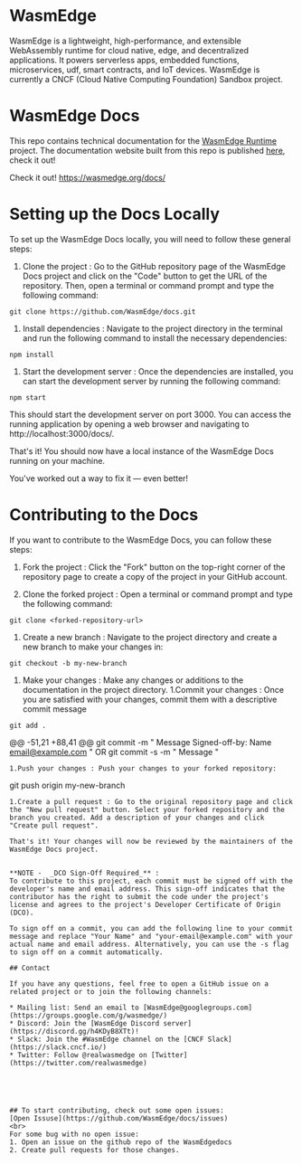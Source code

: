 # WasmEdge

WasmEdge is a lightweight, high-performance, and extensible WebAssembly runtime for cloud native, edge, and decentralized applications. It powers serverless apps, embedded functions, microservices, udf, smart contracts, and IoT devices. WasmEdge is currently a CNCF (Cloud Native Computing Foundation) Sandbox project.

# WasmEdge Docs

This repo contains technical documentation for the [WasmEdge Runtime](https://github.com/WasmEdge/WasmEdge) project. The documentation website built from this repo is published [here](https://wasmedge.org/docs/), check it out!

Check it out!
https://wasmedge.org/docs/

# Setting up the Docs Locally

To set up the WasmEdge Docs locally, you will need to follow these general steps:

1. Clone the project : Go to the GitHub repository page of the WasmEdge Docs project and click on the "Code" button to get the URL of the repository. Then, open a terminal or command prompt and type the following command:
```
git clone https://github.com/WasmEdge/docs.git
```

1. Install dependencies : Navigate to the project directory in the terminal and run the following command to install the necessary dependencies:
```
npm install
```
1. Start the development server : Once the dependencies are installed, you can start the development server by running the following command:
```
npm start
```

This should start the development server on port 3000. You can access the running application by opening a web browser and navigating to http://localhost:3000/docs/.

That's it! You should now have a local instance of the WasmEdge Docs running on your machine.

You've worked out a way to fix it — even better!

# Contributing to the Docs

If you want to contribute to the WasmEdge Docs, you can follow these steps:

1. Fork the project : Click the "Fork" button on the top-right corner of the repository page to create a copy of the project in your GitHub account.

1. Clone the forked project : Open a terminal or command prompt and type the following command:
```
git clone <forked-repository-url>
```
1. Create a new branch : Navigate to the project directory and create a new branch to make your changes in:
```
git checkout -b my-new-branch
```
1. Make your changes : Make any changes or additions to the documentation in the project directory.
1.Commit your changes : Once you are satisfied with your changes, commit them with a descriptive commit message
```
git add .
```
@@ -51,21 +88,41 @@ git commit -m " Message  Signed-off-by: Name <email@example.com> "
                             OR
                 git commit -s -m " Message "
```
1.Push your changes : Push your changes to your forked repository:
```
git push origin my-new-branch
```
1.Create a pull request : Go to the original repository page and click the "New pull request" button. Select your forked repository and the branch you created. Add a description of your changes and click "Create pull request".

That's it! Your changes will now be reviewed by the maintainers of the WasmEdge Docs project.


**NOTE -  _DCO Sign-Off Required_** :
To contribute to this project, each commit must be signed off with the developer's name and email address. This sign-off indicates that the contributor has the right to submit the code under the project's license and agrees to the project's Developer Certificate of Origin (DCO).

To sign off on a commit, you can add the following line to your commit message and replace "Your Name" and "your-email@example.com" with your actual name and email address. Alternatively, you can use the -s flag to sign off on a commit automatically.

## Contact

If you have any questions, feel free to open a GitHub issue on a related project or to join the following channels:

* Mailing list: Send an email to [WasmEdge@googlegroups.com](https://groups.google.com/g/wasmedge/)
* Discord: Join the [WasmEdge Discord server](https://discord.gg/h4KDyB8XTt)!
* Slack: Join the #WasmEdge channel on the [CNCF Slack](https://slack.cncf.io/)
* Twitter: Follow @realwasmedge on [Twitter](https://twitter.com/realwasmedge)





## To start contributing, check out some open issues:
[Open Issuse](https://github.com/WasmEdge/docs/issues)
<br>
For some bug with no open issue:
1. Open an issue on the github repo of the WasmEdgedocs 
2. Create pull requests for those changes.